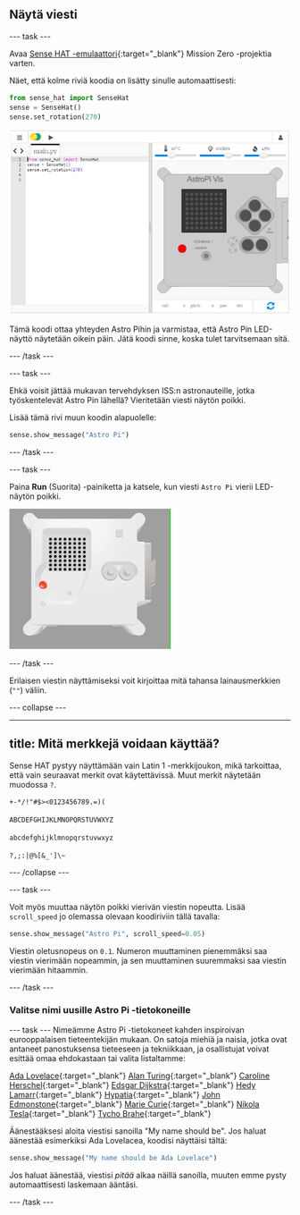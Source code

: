 ## Näytä viesti

--- task ---

Avaa [Sense HAT -emulaattori](https://trinket.io/mission-zero){:target="_blank"} Mission Zero -projektia varten.

Näet, että kolme riviä koodia on lisätty sinulle automaattisesti:

```python
from sense_hat import SenseHat
sense = SenseHat()
sense.set_rotation(270)
```

![Ruutukaappaus Trinket Sense Hat -emulaattorista, jossa on kolme riviä aloituskoodia ruudun vasemmalla puolella.](images/sense-hat-emulator2.png)

Tämä koodi ottaa yhteyden Astro Pihin ja varmistaa, että Astro Pin LED-näyttö näytetään oikein päin. Jätä koodi sinne, koska tulet tarvitsemaan sitä.

--- /task ---

--- task ---

Ehkä voisit jättää mukavan tervehdyksen ISS:n astronauteille, jotka työskentelevät Astro Pin lähellä? Vieritetään viesti näytön poikki.

Lisää tämä rivi muun koodin alapuolelle:

```python
sense.show_message("Astro Pi")
```

--- /task ---

--- task ---

Paina **Run** (Suorita) -painiketta ja katsele, kun viesti `Astro Pi` vierii LED-näytön poikki.

![Trinket Sense HAT -emulaattori ajamassa näyteohjelmaa, joka vierittää tekstiä "Astro PI" LED-matriisin läpi valkoisin kirjaimin](images/M0_1.gif)

--- /task ---



Erilaisen viestin näyttämiseksi voit kirjoittaa mitä tahansa lainausmerkkien (`""`) väliin.

--- collapse ---

---
title: Mitä merkkejä voidaan käyttää?
---

Sense HAT pystyy näyttämään vain Latin 1 -merkkijoukon, mikä tarkoittaa, että vain seuraavat merkit ovat käytettävissä. Muut merkit näytetään muodossa `?`.

```
+-*/!"#$><0123456789.=)(

ABCDEFGHIJKLMNOPQRSTUVWXYZ

abcdefghijklmnopqrstuvwxyz

?,;:|@%[&_']\~
```

--- /collapse ---

--- task ---

Voit myös muuttaa näytön poikki vierivän viestin nopeutta. Lisää `scroll_speed` jo olemassa olevaan koodiriviin tällä tavalla:

```python
sense.show_message("Astro Pi", scroll_speed=0.05)
```

Viestin oletusnopeus on `0.1`. Numeron muuttaminen pienemmäksi saa viestin vierimään nopeammin, ja sen muuttaminen suuremmaksi saa viestin vierimään hitaammin.

--- /task ---

### Valitse nimi uusille Astro Pi -tietokoneille

--- task --- Nimeämme Astro Pi -tietokoneet kahden inspiroivan eurooppalaisen tieteentekijän mukaan. On satoja miehiä ja naisia, jotka ovat antaneet panostuksensa tieteeseen ja tekniikkaan, ja osallistujat voivat esittää omaa ehdokastaan tai valita listaltamme:


[Ada Lovelace](https://en.wikipedia.org/wiki/Ada_Lovelace){:target="_blank"} 
[Alan Turing](https://en.wikipedia.org/wiki/Alan_Turing){:target="_blank"} 
[Caroline Herschel](https://en.wikipedia.org/wiki/Caroline_Herschel){:target="_blank"} 
[Edsgar Dijkstra](https://en.wikipedia.org/wiki/Edsger_W._Dijkstra){:target="_blank"} 
[Hedy Lamarr](https://en.wikipedia.org/wiki/Hedy_Lamarr){:target="_blank"} 
[Hypatia](https://en.wikipedia.org/wiki/Hypatia){:target="_blank"} 
[John Edmonstone](https://en.wikipedia.org/wiki/John_Edmonstone){:target="_blank"} 
[Marie Curie](https://en.wikipedia.org/wiki/Marie_Curie){:target="_blank"} 
[Nikola Tesla](https://en.wikipedia.org/wiki/Nikola_Tesla){:target="_blank"} 
[Tycho Brahe](https://en.wikipedia.org/wiki/Tycho_Brahe){:target="_blank"}

Äänestääksesi aloita viestisi sanoilla "My name should be". Jos haluat äänestää esimerkiksi Ada Lovelacea, koodisi näyttäisi tältä:

```python
sense.show_message("My name should be Ada Lovelace")
```

Jos haluat äänestää, viestisi *pitää* alkaa näillä sanoilla, muuten emme pysty automaattisesti laskemaan ääntäsi.

--- /task ---



